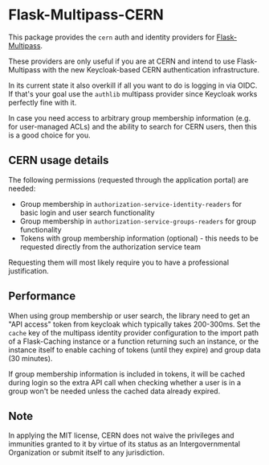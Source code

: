 # Flask-Multipass-CERN

This package provides the `cern` auth and identity providers for [Flask-Multipass][multipass].

These providers are only useful if you are at CERN and intend to use Flask-Multipass
with the new Keycloak-based CERN authentication infrastructure.

In its current state it also overkill if all you want to do is logging in via OIDC. If that's your
goal use the `authlib` multipass provider since Keycloak works perfectly fine with it.

In case you need access to arbitrary group membership information (e.g. for user-managed ACLs) and
the ability to search for CERN users, then this is a good choice for you.

## CERN usage details

The following permissions (requested through the application portal) are needed:

- Group membership in `authorization-service-identity-readers` for basic login and user search
  functionality
- Group membership in `authorization-service-groups-readers` for group functionality
- Tokens with group membership information (optional) - this needs to be requested directly from
  the authorization service team

Requesting them will most likely require you to have a professional justification.

## Performance

When using group membership or user search, the library need to get an "API access" token from
keycloak which typically takes 200-300ms. Set the `cache` key of the multipass identity
provider configuration to the import path of a Flask-Caching instance or a function returning such
an instance, or the instance itself to enable caching of tokens (until they expire) and group
data (30 minutes).

If group membership information is included in tokens, it will be cached during login so the extra
API call when checking whether a user is in a group won't be needed unless the cached data already
expired.

## Note

In applying the MIT license, CERN does not waive the privileges and immunities granted to it
by virtue of its status as an Intergovernmental Organization or submit itself to any jurisdiction.


[multipass]: https://github.com/indico/flask-multipass

